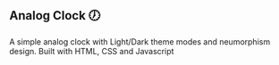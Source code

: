 ## Analog Clock 🕖
A simple analog clock with Light/Dark theme modes and neumorphism design. Built with HTML, CSS and Javascript